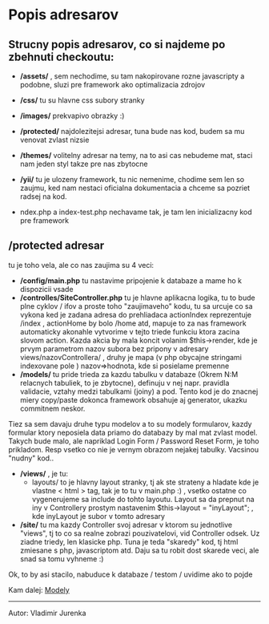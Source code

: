 # Popis adresarov #

## Strucny popis adresarov, co si najdeme po zbehnuti checkoutu: ##
  * **/assets/** , sem nechodime, su tam nakopirovane rozne javascripty a podobne, sluzi pre framework ako optimalizacia zdrojov
  * **/css/** tu su hlavne css subory stranky
  * **/images/** prekvapivo obrazky :)
  * **/protected/** najdolezitejsi adresar, tuna bude nas kod, budem sa mu venovat zvlast nizsie
  * **/themes/** volitelny adresar na temy, na to asi cas nebudeme mat, staci nam jeden styl takze pre nas zbytocne
  * **/yii/** tu je ulozeny framework, tu nic nemenime, chodime sem len so zaujmu, ked nam nestaci oficialna dokumentacia a chceme sa pozriet radsej na kod.

  * ndex.php a index-test.php nechavame tak, je tam len inicializacny kod pre framework

## /protected adresar ##
tu je toho vela, ale co nas zaujima su 4 veci:

  * **/config/main.php** tu nastavime pripojenie k databaze a mame ho k dispozicii vsade
  * **/controlles/SiteController.php** tu je hlavne aplikacna logika, tu to bude plne cyklov / ifov a proste toho "zaujimaveho" kodu, tu sa urcuje co sa vykona ked je zadana adresa do prehliadaca actionIndex reprezentuje /index , actionHome by bolo /home atd, mapuje to za nas framework automaticky akonahle vytvorime v tejto triede funkciu ktora zacina slovom action. Kazda akcia by mala koncit volanim $this->render, kde je prvym parametrom nazov subora bez pripony v adresary views/nazovControllera/ , druhy je mapa (v php obycajne stringami indexovane pole ) nazov=>hodnota, kde si posielame premenne
  * **/models/** tu pride trieda za kazdu tabulku v databaze (Okrem N:M relacnych tabuliek, to je zbytocne), definuju v nej napr. pravidla validacie, vztahy medzi tabulkami (joiny) a pod. Tento kod je do znacnej miery copy/paste dokonca framework obsahuje aj generator, ukazku commitnem neskor.

Tiez sa sem davaju druhe typu modelov a to su modely formularov, kazdy formular ktory neposiela data priamo do databazy by mal mat zvlast model. Takych bude malo, ale napriklad Login Form / Password Reset Form, je toho prikladom. Resp vsetko co nie je vernym obrazom nejakej tabulky.
Vacsinou "nudny" kod..

  * **/views/** , je tu:
    * layouts/ to je hlavny layout stranky, tj ak ste strateny a hladate kde je vlastne < html > tag, tak je to tu v main.php :) , vsetko ostatne co vygenerujeme sa include do tohto layoutu. Layout sa da prepnut na iny v Controllery prostym nastavenim $this->layout = "inyLayout"; , kde inyLayout je subor v tomto adresary
  * **/site/** tu ma kazdy Controller svoj adresar v ktorom su jednotlive "views", tj to co sa realne zobrazi pouzivatelovi, vid Controller odsek. Uz ziadne triedy, len klasicke php. Tuna je teda "skaredy" kod, tj html zmiesane s php, javascriptom atd. Daju sa tu robit dost skarede veci, ale snad sa tomu vyhneme :)

Ok, to by asi stacilo, nabuduce k databaze / testom / uvidime ako to pojde

Kam dalej: [Modely](Modely.md)


---

Autor: Vladimir Jurenka